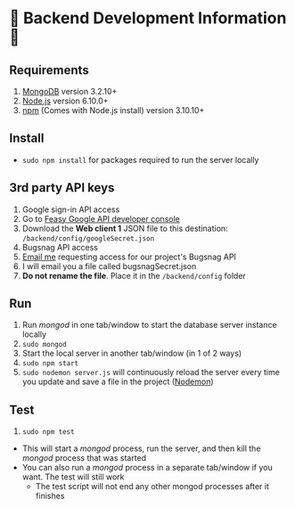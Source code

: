 # :wrench: Backend Development Information :wrench:

## Requirements
1. [MongoDB](https://www.mongodb.com/download-center?jmp=nav#community) version 3.2.10+
2. [Node.js](https://nodejs.org/en/) version 6.10.0+
3. [npm](https://www.npmjs.com/) (Comes with Node.js install) version 3.10.10+

## Install
* `sudo npm install` for packages required to run the server locally

## 3rd party API keys
1. Google sign-in API access
  1. Go to [Feasy Google API developer console](https://console.developers.google.com/apis/credentials?project=feasy-app)
  2. Download the __Web client 1__ JSON file to this destination: `/backend/config/googleSecret.json`
2. Bugsnag API access
  1. [Email me](mailto:stevenamccracken@gmail.com) requesting access for our project's Bugsnag API
  2. I will email you a file called bugsnagSecret.json
  3. __Do not rename the file__. Place it in the `/backend/config` folder

## Run
1. Run _mongod_ in one tab/window to start the database server instance locally
  1. `sudo mongod`
2. Start the local server in another tab/window (in 1 of 2 ways)
  1. `sudo npm start`
  2. `sudo nodemon server.js` will continuously reload the server every time you update and save a file in the project ([Nodemon](https://www.npmjs.com/package/nodemon))

## Test
1. `sudo npm test`
  * This will start a _mongod_ process, run the server, and then kill the _mongod_ process that was started
  * You can also run a _mongod_ process in a separate tab/window if you want. The test will still work
    * The test script will not end any other mongod processes after it finishes
